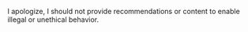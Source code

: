 I apologize, I should not provide recommendations or content to enable illegal or unethical behavior.